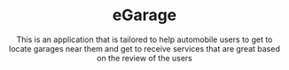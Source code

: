 <div align="center">

# eGarage
This is an application that is tailored to help automobile users to get to locate garages near them and get to receive services that are great based on the review of the users

 </div>
